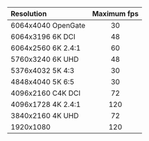
| Resolution             | Maximum fps |
| :---                    | :---:   |
| 6064x4040 OpenGate      | 30      |
| 6064x3196 6K DCI        | 48      |
| 6064x2560 6K 2.4:1      | 60      |
| 5760x3240 6K UHD        | 48      |
| 5376x4032  5K 4:3       | 30      |
| 4848x4040  5K 6:5       | 30      |
| 4096x2160 C4K DCI       | 72      |
| 4096x1728 4K 2.4:1      | 120     |
| 3840x2160 4K UHD        | 72      |
| 1920x1080               | 120     |
